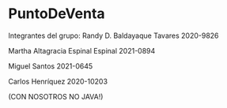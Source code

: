 # PuntoDeVenta

Integrantes del grupo:
Randy D. Baldayaque Tavares 2020-9826

Martha Altagracia Espinal Espinal 2021-0894

Miguel Santos 2021-0645

Carlos Henríquez 2020-10203

(CON NOSOTROS NO JAVA!)
